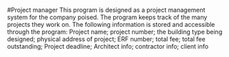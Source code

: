 #Project manager
This program is designed as a project management system for the company poised. The program keeps track of the many projects they work on. 
The following information is stored and accessible through the program:
Project name; project number; the building type being designed; physical address of project; ERF number; total fee; total fee outstanding;
Project deadline; Architect info; contractor info; client info
